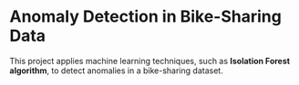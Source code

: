 # Anomaly Detection in Bike-Sharing Data

This project applies machine learning techniques, such as **Isolation Forest algorithm**, to detect anomalies in a bike-sharing dataset. 

